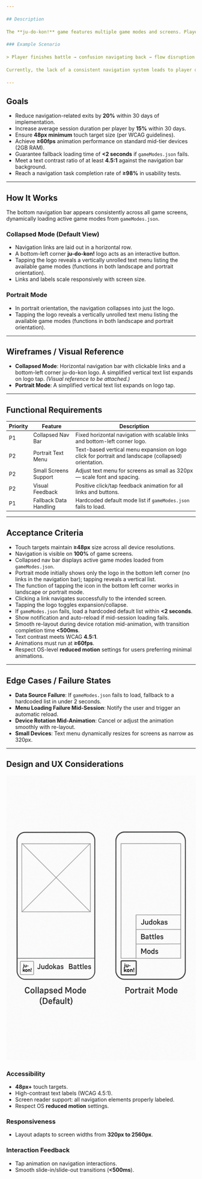 ```yaml
---

## Description

The **ju-do-kon!** game features multiple game modes and screens. Players need easy, intuitive navigation to seamlessly transition between activities such as battles, judoka browsing, and training. When navigation is unclear, players experience increased cognitive load and frustration, breaking immersion and potentially leading to session drop-offs.

### Example Scenario

> Player finishes battle → confusion navigating back → flow disruption → early session exit.

Currently, the lack of a consistent navigation system leads to player disorientation post-activity. This PRD proposes a persistent bottom navigation bar to minimize friction, reduce cognitive load, and maintain gameplay flow.

---
```


## Goals

- Reduce navigation-related exits by **20%** within 30 days of implementation.
- Increase average session duration per player by **15%** within 30 days.
- Ensure **48px minimum** touch target size (per WCAG guidelines).
- Achieve **≥60fps** animation performance on standard mid-tier devices (2GB RAM).
- Guarantee fallback loading time of **<2 seconds** if `gameModes.json` fails.
- Meet a text contrast ratio of at least **4.5:1** against the navigation bar background.
- Reach a navigation task completion rate of **≥98%** in usability tests.

---

## How It Works

The bottom navigation bar appears consistently across all game screens, dynamically loading active game modes from `gameModes.json`.

### Collapsed Mode (Default View)

- Navigation links are laid out in a horizontal row.
- A bottom-left corner **ju-do-kon!** logo acts as an interactive button.
- Tapping the logo reveals a vertically unrolled text menu listing the available game modes (functions in both landscape and portrait orientation).
- Links and labels scale responsively with screen size.

### Portrait Mode

- In portrait orientation, the navigation collapses into just the logo.
- Tapping the logo reveals a vertically unrolled text menu listing the available game modes (functions in both landscape and portrait orientation).

---

## Wireframes / Visual Reference

- **Collapsed Mode**: Horizontal navigation bar with clickable links and a bottom-left corner ju-do-kon logo. A simplified vertical text list expands on logo tap. *(Visual reference to be attached.)*
- **Portrait Mode**: A simplified vertical text list expands on logo tap.

---

## Functional Requirements

| Priority | Feature                  | Description                                                                |
| -------- | ------------------------ | -------------------------------------------------------------------------- |
| P1       | Collapsed Nav Bar        | Fixed horizontal navigation with scalable links and bottom-left corner logo. |
| P2       | Portrait Text Menu       | Text-based vertical menu expansion on logo click for portrait and landscape (collapsed) orientation. |
| P2       | Small Screens Support    | Adjust text menu for screens as small as 320px — scale font and spacing.   |
| P2       | Visual Feedback          | Positive click/tap feedback animation for all links and buttons.           |
| P1       | Fallback Data Handling   | Hardcoded default mode list if `gameModes.json` fails to load.             |

---

## Acceptance Criteria

- Touch targets maintain **≥48px** size across all device resolutions.
- Navigation is visible on **100%** of game screens.
- Collapsed nav bar displays active game modes loaded from `gameModes.json`.
- Portrait mode initially shows only the logo in the bottom left corner (no links in the navigation bar); tapping reveals a vertical list.
- The function of tapping the icon in the bottom left corner works in landscape or portrait mode.
- Clicking a link navigates successfully to the intended screen.
- Tapping the logo toggles expansion/collapse.
- If `gameModes.json` fails, load a hardcoded default list within **<2 seconds**.
- Show notification and auto-reload if mid-session loading fails.
- Smooth re-layout during device rotation mid-animation, with transition completion time **<500ms**.
- Text contrast meets WCAG **4.5:1**.
- Animations must run at **≥60fps**.
- Respect OS-level **reduced motion** settings for users preferring minimal animations.

---

## Edge Cases / Failure States

- **Data Source Failure**: If `gameModes.json` fails to load, fallback to a hardcoded list in under 2 seconds.
- **Menu Loading Failure Mid-Session**: Notify the user and trigger an automatic reload.
- **Device Rotation Mid-Animation**: Cancel or adjust the animation smoothly with re-layout.
- **Small Devices**: Text menu dynamically resizes for screens as narrow as 320px.

---

## Design and UX Considerations

![Wireframe of Navigation Bar Collapsed](/design/mockups/mockupFooterNavigationCollapsed1.png)

### Accessibility

- **48px+** touch targets.
- High-contrast text labels (WCAG 4.5:1).
- Screen reader support: all navigation elements properly labeled.
- Respect OS **reduced motion** settings.

### Responsiveness

- Layout adapts to screen widths from **320px to 2560px**.

### Interaction Feedback

- Tap animation on navigation interactions.
- Smooth slide-in/slide-out transitions (**<500ms**).
